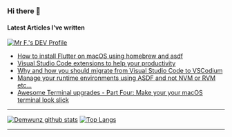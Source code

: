 ### Hi there 👋

<!--
**Demwunz/demwunz** is a ✨ _special_ ✨ repository because its `README.md` (this file) appears on your GitHub profile.

Here are some ideas to get you started:

- 🔭 I’m currently working on ...
- 🌱 I’m currently learning ...
- 👯 I’m looking to collaborate on ...
- 🤔 I’m looking for help with ...
- 💬 Ask me about ...
- 📫 How to reach me: ...
- 😄 Pronouns: ...
- ⚡ Fun fact: ...
-->
####  Latest Articles I've written
<a href="https://dev.to/0xdonut">
  <img src="https://img.shields.io/badge/dev.to-0A0A0A?style=for-the-badge&logo=dev.to&logoColor=white" alt="Mr F.'s DEV Profile">
</a>

<!-- BLOG-POST-LIST:START -->
- [How to install Flutter on macOS using homebrew and asdf](https://dev.to/0xdonut/how-to-install-flutter-on-macos-using-homebrew-and-asdf-3loa)
- [Visual Studio Code extensions to help your productivity](https://dev.to/0xdonut/visual-studio-code-extensions-to-help-your-productivity-50d8)
- [Why and how you should migrate from Visual Studio Code to VSCodium](https://dev.to/0xdonut/why-and-how-you-should-to-migrate-from-visual-studio-code-to-vscodium-j7d)
- [Manage your runtime environments using ASDF and not NVM or RVM etc...](https://dev.to/0xdonut/manage-your-runtime-environments-using-asdf-and-not-nvm-or-rvm-etc-2c7c)
- [Awesome Terminal upgrades - Part Four: Make your your macOS terminal look slick](https://dev.to/0xdonut/awesome-terminal-upgrades-part-four-make-your-your-macos-terminal-look-slick-5ho3)
<!-- BLOG-POST-LIST:END -->

---

[![Demwunz github stats](https://read-me-stats.fazal.vercel.app/api?username=demwunz&count_private=true&show_icons=true&theme=graywhite&hide_border=true)](https://github.com/Demwunz/github-readme-stats) [![Top Langs](https://read-me-stats.fazal.vercel.app/api/top-langs/?username=demwunz&count_private=true&show_icons=true&theme=graywhite&hide_border=true&layout=compact)](https://github.com/Demwunz/github-readme-stats)

---

<!-- [![demwunz's wakatime stats](https://read-me-stats.fazal.vercel.app/api/wakatime?username=demwunz&count_private=true&show_icons=true&theme=graywhite&hide_border=true&layout=compact)](https://github.com/Demwunz/github-readme-stats)-->
